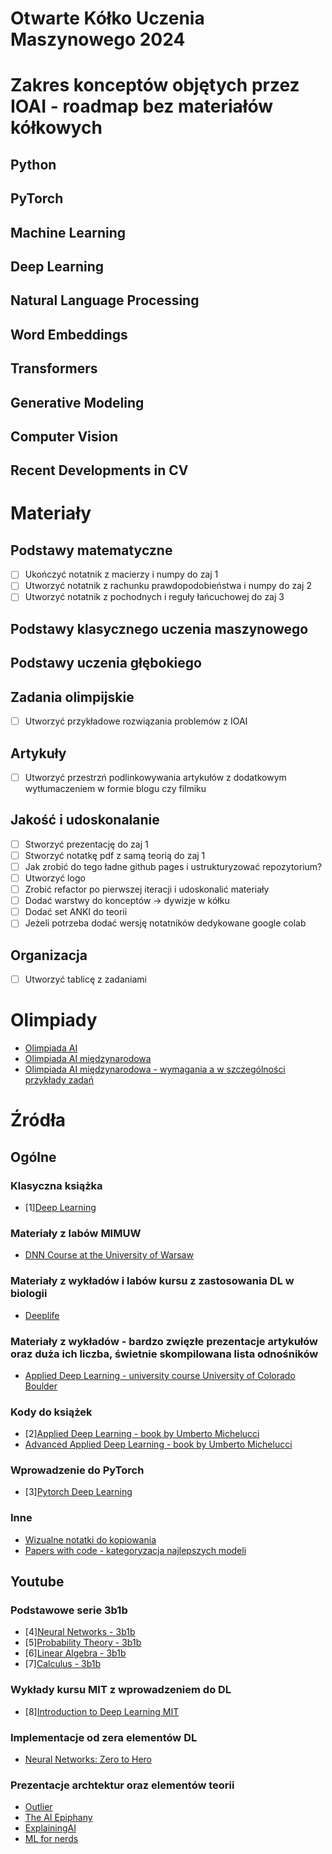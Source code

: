# Otwarte Kółko Uczenia Maszynowego 2024

# Zakres konceptów objętych przez IOAI - roadmap bez materiałów kółkowych
## Python
## PyTorch
## Machine Learning
## Deep Learning
## Natural Language Processing
## Word Embeddings
## Transformers
## Generative Modeling
## Computer Vision
## Recent Developments in CV

# Materiały
## Podstawy matematyczne
- [ ] Ukończyć notatnik z macierzy i numpy do zaj 1
- [ ] Utworzyć notatnik z rachunku prawdopodobieństwa i numpy do zaj 2
- [ ] Utworzyć notatnik z pochodnych i reguły łańcuchowej do zaj 3

## Podstawy klasycznego uczenia maszynowego

## Podstawy uczenia głębokiego

## Zadania olimpijskie
- [ ] Utworzyć przykładowe rozwiązania problemów z IOAI

## Artykuły
- [ ] Utworzyć przestrzń podlinkowywania artykułów z dodatkowym wytłumaczeniem w formie blogu czy filmiku

## Jakość i udoskonalanie
- [ ] Stworzyć prezentację do zaj 1
- [ ] Stworzyć notatkę pdf z samą teorią do zaj 1
- [ ] Jak zrobić do tego ładne github pages i ustrukturyzować repozytorium?
- [ ] Utworzyć logo
- [ ] Zrobić refactor po pierwszej iteracji i udoskonalić materiały
- [ ] Dodać warstwy do konceptów -> dywizje w kółku
- [ ] Dodać set ANKI do teorii
- [ ] Jeżeli potrzeba dodać wersję notatników dedykowane google colab

## Organizacja
- [ ] Utworzyć tablicę z zadaniami

# Olimpiady
- [Olimpiada AI](https://oai.cs.uni.wroc.pl/)
- [Olimpiada AI międzynarodowa](https://ioai-official.org/)
- [Olimpiada AI międzynarodowa - wymagania a w szczególności przykłady zadań](https://ioai-official.org/how-to-prepare/)

# Źródła
## Ogólne
### Klasyczna książka
- [1][Deep Learning](https://www.deeplearningbook.org/)
### Materiały z labów MIMUW
- [DNN Course at the University of Warsaw](https://github.com/mim-uw/dnn-2023-24)
### Materiały z wykładów i labów kursu z zastosowania DL w biologii
- [Deeplife](https://deeplife4eu.github.io/)
### Materiały z wykładów - bardzo zwięzłe prezentacje artykułów oraz duża ich liczba, świetnie skompilowana lista odnośników
- [Applied Deep Learning - university course University of Colorado Boulder](https://github.com/maziarraissi/Applied-Deep-Learning)
### Kody do książek
- [2][Applied Deep Learning - book by Umberto Michelucci](https://github.com/Apress/applied-deep-learning)
- [Advanced Applied Deep Learning - book by Umberto Michelucci](https://github.com/Apress/advanced-applied-deep-learning)
### Wprowadzenie do PyTorch
- [3][Pytorch Deep Learning](https://github.com/mrdbourke/pytorch-deep-learning)
### Inne
- [Wizualne notatki do kopiowania](https://stanford.edu/~shervine/)
- [Papers with code - kategoryzacja najlepszych modeli](https://paperswithcode.com/sota)

## Youtube
### Podstawowe serie 3b1b
- [4][Neural Networks - 3b1b](https://www.youtube.com/watch?v=aircAruvnKk&list=PLZHQObOWTQDNU6R1_67000Dx_ZCJB-3pi)
- [5][Probability Theory - 3b1b](https://www.youtube.com/watch?v=HZGCoVF3YvM&list=PLiAulSm0XXgvCGe63mrAkda9UQ9478YQv)
- [6][Linear Algebra - 3b1b](https://www.youtube.com/watch?v=fNk_zzaMoSs&list=PLZHQObOWTQDPD3MizzM2xVFitgF8hE_ab)
- [7][Calculus - 3b1b](https://www.youtube.com/watch?v=WUvTyaaNkzM&list=PLZHQObOWTQDMsr9K-rj53DwVRMYO3t5Yr)
### Wykłady kursu MIT z wprowadzeniem do DL
- [8][Introduction to Deep Learning MIT](https://www.youtube.com/watch?v=QDX-1M5Nj7s&list=PLtBw6njQRU-rwp5__7C0oIVt26ZgjG9NI)
### Implementacje od zera elementów DL
- [Neural Networks: Zero to Hero](https://www.youtube.com/watch?v=VMj-3S1tku0&list=PLAqhIrjkxbuWI23v9cThsA9GvCAUhRvKZ)
### Prezentacje archtektur oraz elementów teorii
- [Outlier](https://www.youtube.com/@outliier)
- [The AI Epiphany](https://www.youtube.com/@TheAIEpiphany/playlists)
- [ExplainingAI](https://www.youtube.com/@Explaining-AI)
- [ML for nerds](https://www.youtube.com/@MLForNerds/playlists)
